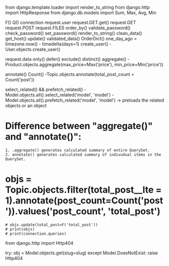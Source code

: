 from django.template.loader import render_to_string
from django.http import HttpResponse
from django.db.models import Sum, Max, Avg, Min

F()
Q()
connection
request.user
request.GET.get()
request.GET
request.POST
request.FILES
order_by()
validate_password()
check_password()
set_password()
render_to_string()
clean_data()
get_host()
update()
validated_data()
OrderDict()
one_day_ago = timezone.now() - timedelta(days=1)
create_user()
    -User.objects.create_user()

request.data
only()
defer()
exclude()
distinct()
aggregate()
	-Product.objects.aggregate(max_price=Max('price'), min_price=Min('price'))

annotate()
Count()
    -Topic.objects.annotate(total_post_count = Count('post'))

select_related() &&
prefetch_related()
	-Model.objects.all().select_related('model', 'model')
	-Model.objects.all().prefetch_related('model', 'model') -> preloads the related objects or an object


# Difference between "aggregate()" and "annotate()":
	1. .aggregate() generates calculated summary of entire QuerySet.
	2. annotate() generates calculated summary of indivudual items in the QuerySet.


 # objs = Topic.objects.filter(total_post__lte = 1).annotate(post_count=Count('post')).values('post_count', 'total_post')
    # objs.update(total_post=F('total_post'))
    # print(objs)
    # print(connection.queries)


from django.http import Http404

try:
    obj = Model.objects.get(slug=slug)
except Model.DoesNotExist:
    raise Http404

